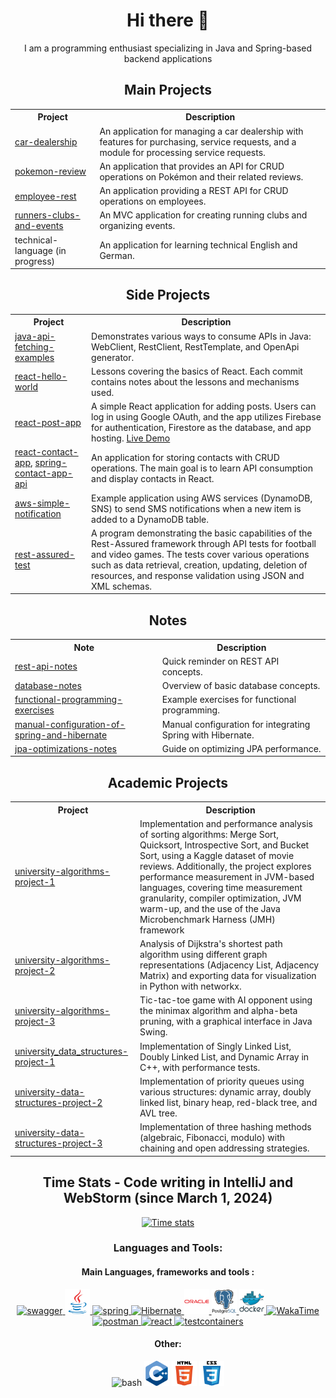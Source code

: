 <h1 align="center">Hi there 👋</h1>
<p align="center">I am a programming enthusiast specializing in Java and Spring-based backend applications</p>
<div align="center">

  <table>
    <h2>Main Projects</h2>
    <tr>
      <th>Project</th>
      <th>Description</th>
    </tr>
    <tr>
      <td> <a href="https://github.com/MichalBialek01/car-dealer"> car-dealership</a> </td>
      <td>An application for managing a car dealership with features for purchasing, service requests, and a module for processing service requests. </td>
    </tr>
    <tr>
      <td><a href="https://github.com/MichalBialek01/pokemon-review-app">pokemon-review</a></td>
      <td>An application that provides an API for CRUD operations on Pokémon and their related reviews.</td>
    </tr>
    <tr>
      <td><a href="https://github.com/MichalBialek01/employee-rest">employee-rest</a></td>
      <td>An application providing a REST API for CRUD operations on employees.</td>
    </tr>
    <tr>
      <td><a href="https://github.com/MichalBialek01/runners-thymeleaf-project">runners-clubs-and-events</a></td>
      <td>An MVC application for creating running clubs and organizing events.</td>
    </tr>
    <tr>
      <td>technical-language (in progress)</td>
      <td>An application for learning technical English and German.</td>
    </tr>
  </table>

  <table>
    <h2>Side Projects</h2>
    <tr>
      <th>Project</th>
      <th>Description</th>
    </tr>
    <tr>
      <td><a href="https://github.com/MichalBialek01/java-api-fetching">java-api-fetching-examples</a></td>
      <td>Demonstrates various ways to consume APIs in Java: WebClient, RestClient, RestTemplate, and OpenApi generator.</td>
    </tr>
    <tr>
      <td><a href="https://github.com/MichalBialek01/react-hello-world">react-hello-world</a></td>
      <td>Lessons covering the basics of React. Each commit contains notes about the lessons and mechanisms used.</td>
    </tr>
    <tr>
      <td><a href="https://github.com/MichalBialek01/react-post-app">react-post-app</a></td>
      <td>A simple React application for adding posts. Users can log in using Google OAuth, and the app utilizes Firebase for authentication, Firestore as the database, and app hosting. <a href="https://react-app-5d5b7.web.app/">Live Demo</a></td>
    </tr>
    <tr>
      <td><a href="https://github.com/MichalBialek01/react-contact-app">react-contact-app</a>, <a href="https://github.com/MichalBialek01/spring-contact-app-api">spring-contact-app-api</a></td>
      <td>An application for storing contacts with CRUD operations. The main goal is to learn API consumption and display contacts in React.</td>
    </tr>
    <tr>
      <td><a href="https://github.com/MichalBialek01/aws-simple-notification">aws-simple-notification</a></td>
      <td>Example application using AWS services (DynamoDB, SNS) to send SMS notifications when a new item is added to a DynamoDB table.</td>
    </tr>
     <tr>
      <td><a href="https://github.com/MichalBialek01/rest-assured">rest-assured-test</a></td>
      <td>
        A program demonstrating the basic capabilities of the Rest-Assured framework through API tests for football and video games. The tests cover various operations such as data retrieval, creation, updating, deletion of resources, and response validation using JSON and XML schemas.
      </td>
    </tr>
  </table>

  <table>
    <h2>Notes</h2>
    <tr>
      <th>Note</th>
      <th>Description</th>
    </tr>
    <tr>
      <td><a href="https://github.com/MichalBialek01/knowledge/blob/main/Rest%20API/rest-api-reminder.pdf">rest-api-notes</a></td>
      <td>Quick reminder on REST API concepts.</td>
    </tr>
    <tr>
      <td><a href="https://github.com/MichalBialek01/knowledge/blob/main/Database/Database_basics.pdf">database-notes</a></td>
      <td>Overview of basic database concepts.</td>
    </tr>
    <tr>
      <td><a href="https://github.com/MichalBialek01/knowledge/tree/main/Functional-programming-example-exercises">functional-programming-exercises</a></td>
      <td>Example exercises for functional programming.</td>
    </tr>
    <tr>
      <td><a href="https://github.com/MichalBialek01/knowledge/tree/main/Hibernate-and%20spring-manual-config">manual-configuration-of-spring-and-hibernate</a></td>
      <td>Manual configuration for integrating Spring with Hibernate.</td>
    </tr>
    <tr>
      <td><a href="https://github.com/MichalBialek01/knowledge/blob/main/JPA/JPA%20Optimalizations.pdf">jpa-optimizations-notes</a></td>
      <td>Guide on optimizing JPA performance.</td>
    </tr>
  </table>
<table>
  <h2>Academic Projects</h2>
  <tr>
    <th>Project</th>
    <th>Description</th>
  </tr>
  <tr>
    <td>
      <a href="https://github.com/MichalBialek01/university-algorithms-project-1">university-algorithms-project-1</a>
    </td>
    <td>
      Implementation and performance analysis of sorting algorithms: Merge Sort, Quicksort, Introspective Sort, and Bucket Sort, using a Kaggle dataset of movie reviews. Additionally, the project explores performance measurement in JVM-based languages, covering time measurement granularity, compiler optimization, JVM warm-up, and the use of the Java Microbenchmark Harness (JMH) framework
    </td>
  </tr>
  <tr>
    <td>
      <a href="https://github.com/MichalBialek01/university-algorithms-project-2">university-algorithms-project-2</a>
    </td>
    <td>
      Analysis of Dijkstra's shortest path algorithm using different graph representations (Adjacency List, Adjacency Matrix) and exporting data for visualization in Python with networkx.
    </td>
  </tr>
  <tr>
    <td>
      <a href="https://github.com/MichalBialek01/university-algorithms-project-3">university-algorithms-project-3</a>
    </td>
    <td>
      Tic-tac-toe game with AI opponent using the minimax algorithm and alpha-beta pruning, with a graphical interface in Java Swing.
    </td>
  </tr>
  <tr>
    <td>
      <a href="https://github.com/MichalBialek01/university-data-structures-project-1">university_data_structures-project-1</a>
    </td>
    <td>
      Implementation of Singly Linked List, Doubly Linked List, and Dynamic Array in C++, with performance tests.
    </td>
  </tr>
  <tr>
    <td>
      <a href="https://github.com/MichalBialek01/university-data-structures-project-2">university-data-structures-project-2</a>
    </td>
    <td>
      Implementation of priority queues using various structures: dynamic array, doubly linked list, binary heap, red-black tree, and AVL tree.
    </td>
  </tr>
  <tr>
    <td>
      <a href="https://github.com/MichalBialek01/university-data-structures-project-3">university-data-structures-project-3</a>
    </td>
    <td>
      Implementation of three hashing methods (algebraic, Fibonacci, modulo) with chaining and open addressing strategies.
    </td>
  </tr>
</table>
</div>


<div align="center">


## Time Stats - Code writing in IntelliJ and WebStorm (since March 1, 2024)
[![Time stats](https://github-readme-stats.vercel.app/api/wakatime?username=MichalBialek01&langs_count=5)](https://github.com/anuraghazra/github-readme-stats)

</div>





<h3 align="center">Languages and Tools:</h3>
<h4 align="center">Main Languages, frameworks and tools :</h4>
<p align="center">

<a href="https://swagger.io/" target="_blank" rel="noopener noreferrer">
    <img src="https://www.svgrepo.com/show/374111/swagger.svg" 
         alt="swagger" 
         width="40" 
         height="40" 
         title="Swagger - API Development Tools">
</a>

<a href="https://www.oracle.com/java/" target="_blank" rel="noopener noreferrer">
    <img src="https://raw.githubusercontent.com/devicons/devicon/master/icons/java/java-original.svg" 
         alt="java" 
         width="40" 
         height="40" 
         title="Java - Programming Language">
</a>

<a href="https://spring.io/" target="_blank" rel="noopener noreferrer">
    <img src="https://www.vectorlogo.zone/logos/springio/springio-icon.svg" 
         alt="spring" 
         width="40" 
         height="40" 
         title="Spring - Application Framework">
</a>

<a href="https://hibernate.org/" target="_blank" rel="noopener noreferrer">
    <img src="https://upload.wikimedia.org/wikipedia/commons/thumb/2/22/Hibernate_logo_a.png/1920px-Hibernate_logo_a.png" 
         width="140" 
         height="40" 
         alt="Hibernate" 
         title="Hibernate - ORM Framework">
</a>



<a href="https://www.oracle.com/database/" target="_blank" rel="noopener noreferrer">
    <img src="https://raw.githubusercontent.com/devicons/devicon/master/icons/oracle/oracle-original.svg" 
         alt="oracle" 
         width="40" 
         height="40" 
         title="Oracle RDBMS">
</a>

<a href="https://www.postgresql.org/" target="_blank" rel="noopener noreferrer">
    <img src="https://raw.githubusercontent.com/devicons/devicon/master/icons/postgresql/postgresql-original-wordmark.svg" 
         alt="postgresql" 
         width="40" 
         height="40" 
         title="PostgreSQL - Open Source Relational Database">
</a>

<a href="https://www.docker.com/" target="_blank" rel="noopener noreferrer">
    <img src="https://raw.githubusercontent.com/devicons/devicon/master/icons/docker/docker-original-wordmark.svg" 
         alt="docker" 
         width="40" 
         height="40" 
         title="Docker - Containerization Platform">
</a>

<a href="https://wakatime.com/" target="_blank" rel="noopener noreferrer">
    <img src="https://wakatime.com/static/img/wakatime.svg" 
         alt="WakaTime" 
         width="40" 
         height="40" 
         title="WakaTime - Coding Activity Tracker">
</a>

<a href="https://www.postman.com/" target="_blank" rel="noopener noreferrer">
    <img src="https://www.svgrepo.com/show/354202/postman-icon.svg" 
         alt="postman" 
         width="40" 
         height="40" 
         title="Postman - API Development Tool">
</a>

<a href="https://reactjs.org/" target="_blank" rel="noopener noreferrer">
    <img src="https://upload.wikimedia.org/wikipedia/commons/thumb/a/a7/React-icon.svg/512px-React-icon.svg.png" 
         alt="react" 
         width="40" 
         height="40" 
         title="React - JavaScript Library for Building User Interfaces">
</a>

<a href="https://www.testcontainers.org/" target="_blank" rel="noopener noreferrer">
    <img src="https://avatars.githubusercontent.com/u/13393021?s=280&v=4" 
         alt="testcontainers" 
         width="40" 
         height="40" 
         title="Testcontainers - Java Library for Integration Testing with Docker">
</a>

    


</p>
<h4 align="center">Other:</h4>
<p align="center">
    <img src="https://www.vectorlogo.zone/logos/gnu_bash/gnu_bash-icon.svg" alt="bash" width="40" height="40">
    <img src="https://raw.githubusercontent.com/devicons/devicon/master/icons/cplusplus/cplusplus-original.svg" alt="cplusplus" width="40" height="40">
    <img src="https://raw.githubusercontent.com/devicons/devicon/master/icons/html5/html5-original-wordmark.svg" alt="html5" width="40" height="40">
    <img src="https://raw.githubusercontent.com/devicons/devicon/master/icons/css3/css3-original-wordmark.svg" alt="css3" width="40" height="40">
<p align="center">
